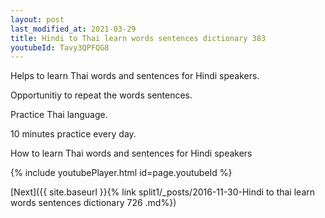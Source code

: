 ```yaml
---
layout: post
last_modified_at: 2021-03-29
title: Hindi to Thai learn words sentences dictionary 383 
youtubeId: Tavy3QPFQG8
---
```

 
 
Helps to learn Thai words and sentences for Hindi speakers.

Opportunitiy to repeat the words sentences. 

Practice Thai language. 
 
10 minutes practice every day. 
 
How to learn Thai words and sentences for Hindi speakers 
 
{% include youtubePlayer.html id=page.youtubeId %}
 
 
[Next]({{ site.baseurl }}{% link  split1/_posts/2016-11-30-Hindi to thai learn words sentences dictionary 726 .md%})
 
